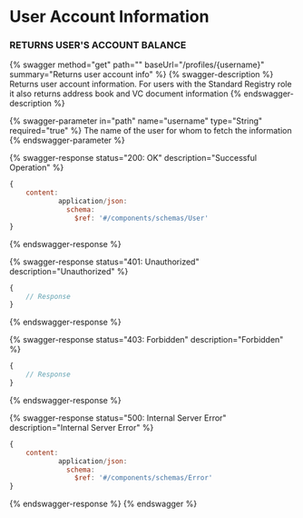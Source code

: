 # User Account Information

### RETURNS USER'S ACCOUNT BALANCE

{% swagger method="get" path="" baseUrl="/profiles/{username}" summary="Returns user account info" %}
{% swagger-description %}
Returns user account information. For users with the Standard Registry role it also returns address book and VC document information
{% endswagger-description %}

{% swagger-parameter in="path" name="username" type="String" required="true" %}
The name of the user for whom to fetch the information
{% endswagger-parameter %}

{% swagger-response status="200: OK" description="Successful Operation" %}
```javascript
{
    content:
            application/json:
              schema:
                $ref: '#/components/schemas/User'
}
```
{% endswagger-response %}

{% swagger-response status="401: Unauthorized" description="Unauthorized" %}
```javascript
{
    // Response
}
```
{% endswagger-response %}

{% swagger-response status="403: Forbidden" description="Forbidden" %}
```javascript
{
    // Response
}
```
{% endswagger-response %}

{% swagger-response status="500: Internal Server Error" description="Internal Server Error" %}
```javascript
{
    content:
            application/json:
              schema:
                $ref: '#/components/schemas/Error'
}
```
{% endswagger-response %}
{% endswagger %}
